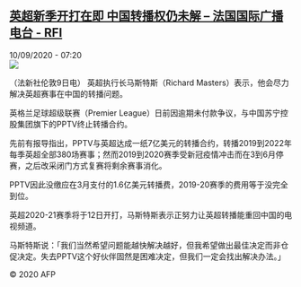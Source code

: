 <!--1599717334000-->
[英超新季开打在即 中国转播权仍未解 – 法国国际广播电台 - RFI](http://www.rfi.fr//cn/contenu/20200910-%E8%8B%B1%E8%B6%85%E6%96%B0%E5%AD%A3%E5%BC%80%E6%89%93%E5%9C%A8%E5%8D%B3-%E4%B8%AD%E5%9B%BD%E8%BD%AC%E6%92%AD%E6%9D%83%E4%BB%8D%E6%9C%AA%E8%A7%A3)
------

<div>10/09/2020 - 07:20</div><img src="https://s.rfi.fr/media/display/41abe9d0-f328-11ea-8c7d-005056bf87d6/w:310/p:16x9/spo0004b.200910132005.jpg"><div class="t-content__body u-clearfix"><p>（法新社伦敦9日电）    英超执行长马斯特斯（Richard Masters）表示，他会尽力解决英超赛事在中国的转播问题。</p><p>    英格兰足球超级联赛（Premier League）日前因逾期未付款争议，与中国苏宁控股集团旗下的PPTV终止转播合约。</p><p>    先前有报导指出，PPTV与英超达成一纸7亿美元的转播合约，转播2019到2022年每季英超全部380场赛事；然而2019到2020赛季受新冠疫情冲击而在3到6月停赛，之后改采闭门方式复赛将剩余赛事消化。</p><p>    PPTV因此没缴应在3月支付的1.6亿美元转播费，2019-20赛季的费用等于没完全到位。</p><p>    英超2020-21赛季将于12日开打，马斯特斯表示正努力让英超转播能重回中国的电视频道。</p><p>    马斯特斯说：「我们当然希望问题能越快解决越好，但我希望做出最佳决定而非仓促决定。失去PPTV这个好伙伴固然是困难决定，但我们一定会找出解决办法。」</p><p class="t-copyright">© 2020 AFP</p>        </div>

